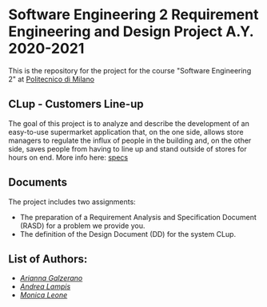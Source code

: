 # Software Engineering 2 Requirement Engineering and Design Project A.Y. 2020-2021

This is the repository for the project for the course "Software Engineering 2" at [Politecnico di Milano](https://www.polimi.it "Learn more about Politecnico di Milano")

## CLup - Customers Line-up
The goal of this project is to analyze and describe the development of an easy-to-use supermarket application that, on the one side, allows store managers to regulate the influx of people in the building and, on the other side, saves people from having to line up and stand outside of stores for hours on end. More info here: [specs](https://github.com/arigalzi/RASD-DD-Project-2021/blob/master/Specification.pdf)

## Documents
The project includes two assignments:
* The preparation of a Requirement Analysis and Specification Document (RASD) for a problem we provide you.
* The definition of the Design Document (DD) for the system CLup.

## List of Authors:
 - *[Arianna Galzerano](https://github.com/arigalzi)*
 - *[Andrea Lampis](https://github.com/sup3rgiu)*
 - *[Monica Leone](https://github.com/MonicaLeone)*
 
